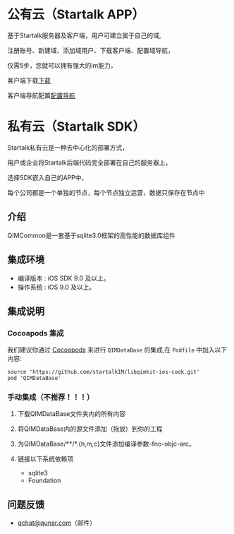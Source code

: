 公有云（Startalk APP）
=====
基于Startalk服务器及客户端，用户可建立属于自己的域,

注册账号、新建域、添加域用户、下载客户端、配置域导航，

仅需5步，您就可以拥有强大的im能力，

客户端下载[下载](https://im.qunar.com/new/#/download)

客户端导航配置[配置导航](https://im.qunar.com/new/#/platform/access_guide/manage_nav?id=manage_nav_mb)

私有云（Startalk SDK）
=====
Startalk私有云是一种去中心化的部署方式，

用户或企业将Startalk后端代码完全部署在自己的服务器上，

选择SDK嵌入自己的APP中，

每个公司都是一个单独的节点，每个节点独立运营，数据只保存在节点中

## 介绍

QIMCommon是一套基于sqlite3.0框架的高性能的数据库组件

## 集成环境
* 编译版本 : iOS SDK 9.0 及以上。
* 操作系统 : iOS 9.0 及以上。

## 集成说明

### Cocoapods 集成

我们建议你通过 [Cocoapods](https://cocoapods.org/) 来进行 `QIMDataBase` 的集成,在 `Podfile` 中加入以下内容:

```shell
source 'https://github.com/startalkIM/libqimkit-ios-cook.git'
pod 'QIMDataBase'
```

### 手动集成（不推荐！！！）

1. 下载QIMDataBase文件夹内的所有内容
2. 将QIMDataBase内的源文件添加（拖放）到你的工程
3. 为QIMDataBase/**/*.{h,m,c}文件添加编译参数-fno-objc-arc。

3. 链接以下系统依赖项
    * sqlite3
    * Foundation

## 问题反馈

-   qchat@qunar.com（邮件）
